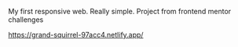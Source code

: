 My first responsive web. Really simple. Project from frontend mentor challenges

https://grand-squirrel-97acc4.netlify.app/

